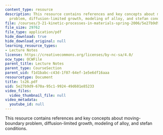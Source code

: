 ```yaml
---
content_type: resource
description: This resource contains references and key concepts about moving-boundary
  problem, diffusion-limited growth, modeling of alloy, and stefan conditions.
file: /courses/3-21-kinetic-processes-in-materials-spring-2006/5e27b9d9670a95c1992449d601e85233_ls26.pdf
file_size: 29762
file_type: application/pdf
hide_download: true
hide_download_original: null
learning_resource_types:
- Lecture Notes
license: https://creativecommons.org/licenses/by-nc-sa/4.0/
ocw_type: OCWFile
parent_title: Lecture Notes
parent_type: CourseSection
parent_uid: f1d1babc-c43d-1f07-64ef-1e5e6df16aaa
resourcetype: Document
title: ls26.pdf
uid: 5e27b9d9-670a-95c1-9924-49d601e85233
video_files:
  video_thumbnail_file: null
video_metadata:
  youtube_id: null
---
```

This resource contains references and key concepts about moving-boundary problem, diffusion-limited growth, modeling of alloy, and stefan conditions.